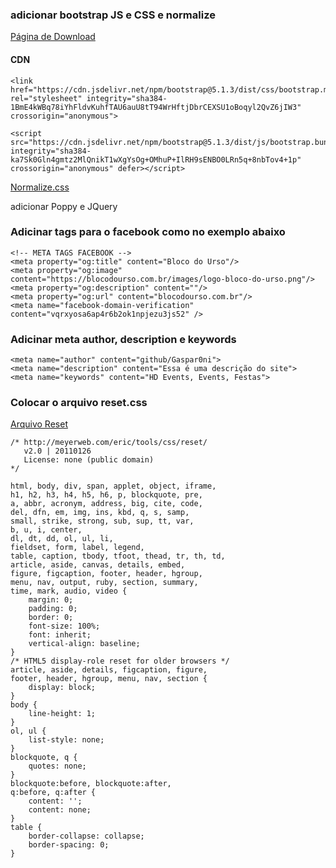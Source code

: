 


### adicionar bootstrap JS e CSS e normalize

[Página de Download](https://getbootstrap.com/docs/5.1/getting-started/download/)

#### CDN
```
<link href="https://cdn.jsdelivr.net/npm/bootstrap@5.1.3/dist/css/bootstrap.min.css" rel="stylesheet" integrity="sha384-1BmE4kWBq78iYhFldvKuhfTAU6auU8tT94WrHftjDbrCEXSU1oBoqyl2QvZ6jIW3" crossorigin="anonymous">

<script src="https://cdn.jsdelivr.net/npm/bootstrap@5.1.3/dist/js/bootstrap.bundle.min.js" integrity="sha384-ka7Sk0Gln4gmtz2MlQnikT1wXgYsOg+OMhuP+IlRH9sENBO0LRn5q+8nbTov4+1p" crossorigin="anonymous" defer></script>
```
[Normalize.css](https://necolas.github.io/normalize.css/)

adicionar Poppy e JQuery

### Adicinar tags para o facebook como no exemplo abaixo

```
<!-- META TAGS FACEBOOK -->
<meta property="og:title" content="Bloco do Urso"/>
<meta property="og:image" content="https://blocodourso.com.br/images/logo-bloco-do-urso.png"/>
<meta property="og:description" content=""/>
<meta property="og:url" content="blocodourso.com.br"/>
<meta name="facebook-domain-verification" content="vqrxyosa6ap4r6b2ok1npjezu3js52" />
```

### Adicinar meta author, description e keywords

```
<meta name="author" content="github/Gaspar0ni">
<meta name="description" content="Essa é uma descrição do site">
<meta name="keywords" content="HD Events, Events, Festas">
```

### Colocar o arquivo reset.css

[Arquivo Reset](https://meyerweb.com/eric/tools/css/reset/)

```
/* http://meyerweb.com/eric/tools/css/reset/ 
   v2.0 | 20110126
   License: none (public domain)
*/

html, body, div, span, applet, object, iframe,
h1, h2, h3, h4, h5, h6, p, blockquote, pre,
a, abbr, acronym, address, big, cite, code,
del, dfn, em, img, ins, kbd, q, s, samp,
small, strike, strong, sub, sup, tt, var,
b, u, i, center,
dl, dt, dd, ol, ul, li,
fieldset, form, label, legend,
table, caption, tbody, tfoot, thead, tr, th, td,
article, aside, canvas, details, embed, 
figure, figcaption, footer, header, hgroup, 
menu, nav, output, ruby, section, summary,
time, mark, audio, video {
	margin: 0;
	padding: 0;
	border: 0;
	font-size: 100%;
	font: inherit;
	vertical-align: baseline;
}
/* HTML5 display-role reset for older browsers */
article, aside, details, figcaption, figure, 
footer, header, hgroup, menu, nav, section {
	display: block;
}
body {
	line-height: 1;
}
ol, ul {
	list-style: none;
}
blockquote, q {
	quotes: none;
}
blockquote:before, blockquote:after,
q:before, q:after {
	content: '';
	content: none;
}
table {
	border-collapse: collapse;
	border-spacing: 0;
}
```
